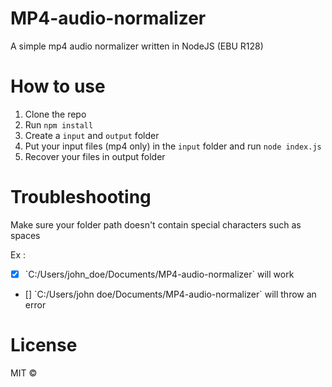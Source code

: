 # MP4-audio-normalizer
A simple mp4 audio normalizer written in NodeJS (EBU R128)


# How to use

1. Clone the repo
2. Run `npm install`
3. Create a `input` and `output` folder
4. Put your input files (mp4 only) in the `input` folder and run `node index.js`
5. Recover your files in output folder


# Troubleshooting

Make sure your folder path doesn't contain special characters such as spaces

Ex :
- [x] \`C:/Users/john_doe/Documents/MP4-audio-normalizer` will work
- [] \`C:/Users/john doe/Documents/MP4-audio-normalizer` will throw an error




# License

MIT ©
